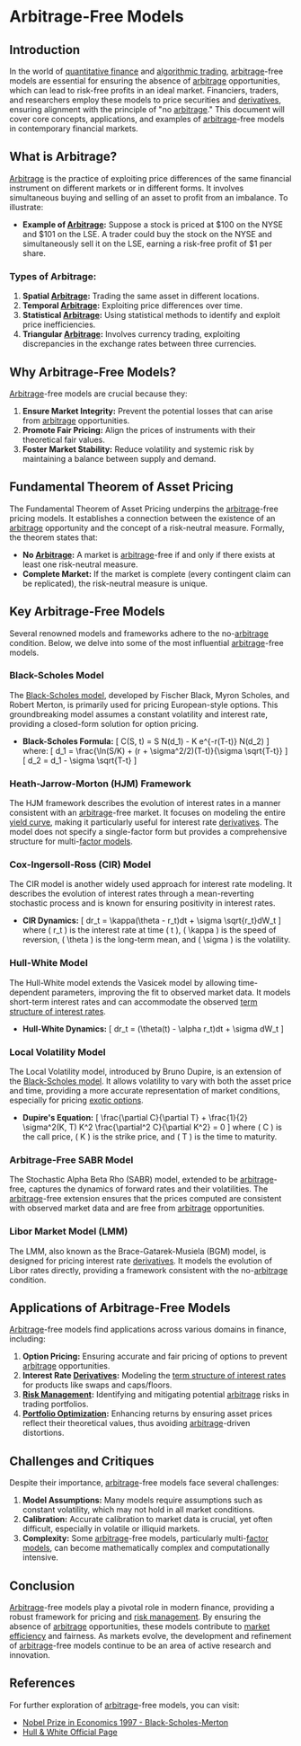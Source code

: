# Arbitrage-Free Models

## Introduction
In the world of [quantitative finance](../q/quantitative_finance.md) and [algorithmic trading](../a/algorithmic_trading.md), [arbitrage](../a/arbitrage.md)-free models are essential for ensuring the absence of [arbitrage](../a/arbitrage.md) opportunities, which can lead to risk-free profits in an ideal market. Financiers, traders, and researchers employ these models to price securities and [derivatives](../d/derivatives.md), ensuring alignment with the principle of "no [arbitrage](../a/arbitrage.md)." This document will cover core concepts, applications, and examples of [arbitrage](../a/arbitrage.md)-free models in contemporary financial markets.

## What is Arbitrage?
[Arbitrage](../a/arbitrage.md) is the practice of exploiting price differences of the same financial instrument on different markets or in different forms. It involves simultaneous buying and selling of an asset to profit from an imbalance. To illustrate:

- **Example of [Arbitrage](../a/arbitrage.md):** Suppose a stock is priced at $100 on the NYSE and $101 on the LSE. A trader could buy the stock on the NYSE and simultaneously sell it on the LSE, earning a risk-free profit of $1 per share.

### Types of Arbitrage:
1. **Spatial [Arbitrage](../a/arbitrage.md):** Trading the same asset in different locations.
2. **Temporal [Arbitrage](../a/arbitrage.md):** Exploiting price differences over time.
3. **Statistical [Arbitrage](../a/arbitrage.md):** Using statistical methods to identify and exploit price inefficiencies.
4. **Triangular [Arbitrage](../a/arbitrage.md):** Involves currency trading, exploiting discrepancies in the exchange rates between three currencies.

## Why Arbitrage-Free Models?
[Arbitrage](../a/arbitrage.md)-free models are crucial because they:

1. **Ensure Market Integrity:** Prevent the potential losses that can arise from [arbitrage](../a/arbitrage.md) opportunities.
2. **Promote Fair Pricing:** Align the prices of instruments with their theoretical fair values.
3. **Foster Market Stability:** Reduce volatility and systemic risk by maintaining a balance between supply and demand.

## Fundamental Theorem of Asset Pricing
The Fundamental Theorem of Asset Pricing underpins the [arbitrage](../a/arbitrage.md)-free pricing models. It establishes a connection between the existence of an [arbitrage](../a/arbitrage.md) opportunity and the concept of a risk-neutral measure. Formally, the theorem states that:

- **No [Arbitrage](../a/arbitrage.md):** A market is [arbitrage](../a/arbitrage.md)-free if and only if there exists at least one risk-neutral measure.
- **Complete Market:** If the market is complete (every contingent claim can be replicated), the risk-neutral measure is unique.

## Key Arbitrage-Free Models
Several renowned models and frameworks adhere to the no-[arbitrage](../a/arbitrage.md) condition. Below, we delve into some of the most influential [arbitrage](../a/arbitrage.md)-free models.

### Black-Scholes Model
The [Black-Scholes model](../b/black-scholes_model.md), developed by Fischer Black, Myron Scholes, and Robert Merton, is primarily used for pricing European-style options. This groundbreaking model assumes a constant volatility and interest rate, providing a closed-form solution for option pricing.

- **Black-Scholes Formula:**
  \[
  C(S, t) = S N(d_1) - K e^{-r(T-t)} N(d_2)
  \]
  where:
  \[
  d_1 = \frac{\ln(S/K) + (r + \sigma^2/2)(T-t)}{\sigma \sqrt{T-t}}
  \]
  \[
  d_2 = d_1 - \sigma \sqrt{T-t}
  \]

### Heath-Jarrow-Morton (HJM) Framework
The HJM framework describes the evolution of interest rates in a manner consistent with an [arbitrage](../a/arbitrage.md)-free market. It focuses on modeling the entire [yield curve](../y/yield_curve.md), making it particularly useful for interest rate [derivatives](../d/derivatives.md). The model does not specify a single-factor form but provides a comprehensive structure for multi-[factor models](../f/factor_models.md).

### Cox-Ingersoll-Ross (CIR) Model
The CIR model is another widely used approach for interest rate modeling. It describes the evolution of interest rates through a mean-reverting stochastic process and is known for ensuring positivity in interest rates.

- **CIR Dynamics:**
  \[
  dr_t = \kappa(\theta - r_t)dt + \sigma \sqrt{r_t}dW_t
  \]
  where \( r_t \) is the interest rate at time \( t \), \( \kappa \) is the speed of reversion, \( \theta \) is the long-term mean, and \( \sigma \) is the volatility.

### Hull-White Model
The Hull-White model extends the Vasicek model by allowing time-dependent parameters, improving the fit to observed market data. It models short-term interest rates and can accommodate the observed [term structure of interest rates](../t/term_structure_of_interest_rates.md).

- **Hull-White Dynamics:**
  \[
  dr_t = (\theta(t) - \alpha r_t)dt + \sigma dW_t
  \]

### Local Volatility Model
The Local Volatility model, introduced by Bruno Dupire, is an extension of the [Black-Scholes model](../b/black-scholes_model.md). It allows volatility to vary with both the asset price and time, providing a more accurate representation of market conditions, especially for pricing [exotic options](../e/exotic_options.md).

- **Dupire's Equation:**
  \[
  \frac{\partial C}{\partial T} + \frac{1}{2} \sigma^2(K, T) K^2 \frac{\partial^2 C}{\partial K^2} = 0
  \]
  where \( C \) is the call price, \( K \) is the strike price, and \( T \) is the time to maturity.

### Arbitrage-Free SABR Model
The Stochastic Alpha Beta Rho (SABR) model, extended to be [arbitrage](../a/arbitrage.md)-free, captures the dynamics of forward rates and their volatilities. The [arbitrage](../a/arbitrage.md)-free extension ensures that the prices computed are consistent with observed market data and are free from [arbitrage](../a/arbitrage.md) opportunities.

### Libor Market Model (LMM)
The LMM, also known as the Brace-Gatarek-Musiela (BGM) model, is designed for pricing interest rate [derivatives](../d/derivatives.md). It models the evolution of Libor rates directly, providing a framework consistent with the no-[arbitrage](../a/arbitrage.md) condition.

## Applications of Arbitrage-Free Models
[Arbitrage](../a/arbitrage.md)-free models find applications across various domains in finance, including:

1. **Option Pricing:** Ensuring accurate and fair pricing of options to prevent [arbitrage](../a/arbitrage.md) opportunities.
2. **Interest Rate [Derivatives](../d/derivatives.md):** Modeling the [term structure of interest rates](../t/term_structure_of_interest_rates.md) for products like swaps and caps/floors.
3. **[Risk Management](../r/risk_management.md):** Identifying and mitigating potential [arbitrage](../a/arbitrage.md) risks in trading portfolios.
4. **[Portfolio Optimization](../p/portfolio_optimization.md):** Enhancing returns by ensuring asset prices reflect their theoretical values, thus avoiding [arbitrage](../a/arbitrage.md)-driven distortions.

## Challenges and Critiques
Despite their importance, [arbitrage](../a/arbitrage.md)-free models face several challenges:

1. **Model Assumptions:** Many models require assumptions such as constant volatility, which may not hold in all market conditions.
2. **Calibration:** Accurate calibration to market data is crucial, yet often difficult, especially in volatile or illiquid markets.
3. **Complexity:** Some [arbitrage](../a/arbitrage.md)-free models, particularly multi-[factor models](../f/factor_models.md), can become mathematically complex and computationally intensive.

## Conclusion
[Arbitrage](../a/arbitrage.md)-free models play a pivotal role in modern finance, providing a robust framework for pricing and [risk management](../r/risk_management.md). By ensuring the absence of [arbitrage](../a/arbitrage.md) opportunities, these models contribute to [market efficiency](../m/market_efficiency.md) and fairness. As markets evolve, the development and refinement of [arbitrage](../a/arbitrage.md)-free models continue to be an area of active research and innovation.

## References
For further exploration of [arbitrage](../a/arbitrage.md)-free models, you can visit:

- [Nobel Prize in Economics 1997 - Black-Scholes-Merton](https://www.nobelprize.org/prizes/economic-sciences/1997/summary/)
- [Hull & White Official Page](https://www.acf.hhs.gov/hull-and-white)